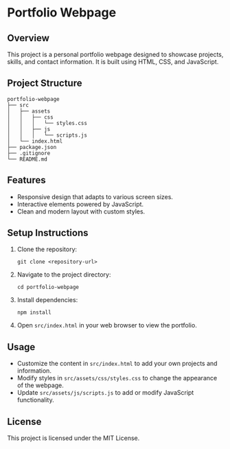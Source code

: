 # Portfolio Webpage

## Overview
This project is a personal portfolio webpage designed to showcase projects, skills, and contact information. It is built using HTML, CSS, and JavaScript.

## Project Structure
```
portfolio-webpage
├── src
│   ├── assets
│   │   ├── css
│   │   │   └── styles.css
│   │   ├── js
│   │   │   └── scripts.js
│   └── index.html
├── package.json
├── .gitignore
└── README.md
```

## Features
- Responsive design that adapts to various screen sizes.
- Interactive elements powered by JavaScript.
- Clean and modern layout with custom styles.

## Setup Instructions
1. Clone the repository:
   ```
   git clone <repository-url>
   ```
2. Navigate to the project directory:
   ```
   cd portfolio-webpage
   ```
3. Install dependencies:
   ```
   npm install
   ```
4. Open `src/index.html` in your web browser to view the portfolio.

## Usage
- Customize the content in `src/index.html` to add your own projects and information.
- Modify styles in `src/assets/css/styles.css` to change the appearance of the webpage.
- Update `src/assets/js/scripts.js` to add or modify JavaScript functionality.

## License
This project is licensed under the MIT License.